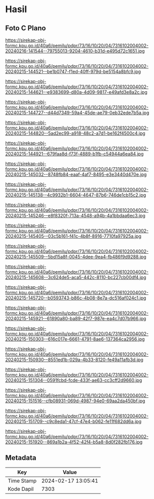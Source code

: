 # Hasil

## Foto C Plano

https://sirekap-obj-formc.kpu.go.id/40a6/pemilu/pdpr/73/16/10/20/04/7316102004002-20240216-141544--79755013-9204-4610-b31d-e495d72c1651.jpg

https://sirekap-obj-formc.kpu.go.id/40a6/pemilu/pdpr/73/16/10/20/04/7316102004002-20240215-144521--be1b0747-f1ed-40ff-979d-be5154a8bfc9.jpg

https://sirekap-obj-formc.kpu.go.id/40a6/pemilu/pdpr/73/16/10/20/04/7316102004002-20240215-144621--e9383699-d80a-4d09-9817-e49afd3e8a2c.jpg

https://sirekap-obj-formc.kpu.go.id/40a6/pemilu/pdpr/73/16/10/20/04/7316102004002-20240215-144727--d44d7349-59a4-45de-ae79-0eb32ede7b5a.jpg

https://sirekap-obj-formc.kpu.go.id/40a6/pemilu/pdpr/73/16/10/20/04/7316102004002-20240215-144820--5ad2ec99-a918-48c2-a7d1-be162f4500c4.jpg

https://sirekap-obj-formc.kpu.go.id/40a6/pemilu/pdpr/73/16/10/20/04/7316102004002-20240215-144921--679faa8d-f73f-4889-b1fb-c54944a6ea84.jpg

https://sirekap-obj-formc.kpu.go.id/40a6/pemilu/pdpr/73/16/10/20/04/7316102004002-20240215-145032--8748fb84-eaaf-4af7-8495-e3e3440d470e.jpg

https://sirekap-obj-formc.kpu.go.id/40a6/pemilu/pdpr/73/16/10/20/04/7316102004002-20240215-145138--4c9932b1-6604-4647-87b6-746de1cb15c2.jpg

https://sirekap-obj-formc.kpu.go.id/40a6/pemilu/pdpr/73/16/10/20/04/7316102004002-20240215-145246--e8f8320f-713a-4548-a94b-4a1bbdaa6ec3.jpg

https://sirekap-obj-formc.kpu.go.id/40a6/pemilu/pdpr/73/16/10/20/04/7316102004002-20240215-145405--03c5b161-f41c-4b8f-8916-7710fa97925a.jpg

https://sirekap-obj-formc.kpu.go.id/40a6/pemilu/pdpr/73/16/10/20/04/7316102004002-20240215-145509--5bd15a8f-0045-4dee-9ea4-fb486f9d9288.jpg

https://sirekap-obj-formc.kpu.go.id/40a6/pemilu/pdpr/73/16/10/20/04/7316102004002-20240215-145608--3c624de5-aca5-442c-8110-bc227cb00df4.jpg

https://sirekap-obj-formc.kpu.go.id/40a6/pemilu/pdpr/73/16/10/20/04/7316102004002-20240215-145720--b0593743-b86c-4b08-8e7a-dc516af024c1.jpg

https://sirekap-obj-formc.kpu.go.id/40a6/pemilu/pdpr/73/16/10/20/04/7316102004002-20240215-145921--61890a80-ba89-42f7-987e-ea4c7d07b966.jpg

https://sirekap-obj-formc.kpu.go.id/40a6/pemilu/pdpr/73/16/10/20/04/7316102004002-20240215-150303--616c017e-6661-4791-8ae6-137364ca2956.jpg

https://sirekap-obj-formc.kpu.go.id/40a6/pemilu/pdpr/73/16/10/20/04/7316102004002-20240215-150930--8551ed1b-029a-4b33-8120-fe49a11afb3d.jpg

https://sirekap-obj-formc.kpu.go.id/40a6/pemilu/pdpr/73/16/10/20/04/7316102004002-20240215-151304--0591fcbd-fcde-433f-ae63-cc3cff2d9660.jpg

https://sirekap-obj-formc.kpu.go.id/40a6/pemilu/pdpr/73/16/10/20/04/7316102004002-20240215-151516--cfb08931-069d-4987-94e0-69aa2da450bf.jpg

https://sirekap-obj-formc.kpu.go.id/40a6/pemilu/pdpr/73/16/10/20/04/7316102004002-20240215-151709--c9c8eda1-47cf-47e4-b062-fe11f682dd6a.jpg

https://sirekap-obj-formc.kpu.go.id/40a6/pemilu/pdpr/73/16/10/20/04/7316102004002-20240215-151920--869a1b2a-4f52-42f4-b5a8-8d0f282fb176.jpg


## Metadata

| Key        | Value               |
| ---------- | ------------------- |
| Time Stamp | 2024-02-17 13:05:41 |
| Kode Dapil | 7303                |



